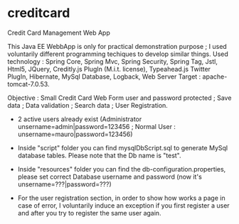 # creditcard
Credit Card Management Web App

This Java EE WebbApp is only for practical demonstration purpose ; I used voluntarily different programming techiques to develop similar
things. Used technology  : Spring Core, Spring Mvc, Spring Security, Spring Tag, Jstl, Html5, JQuery, Creditly.js PlugIn (M.i.t. license),
Typeahead.js Twitter PlugIn, Hibernate, MySql Database, Logback, Web Server Target : apache-tomcat-7.0.53.

Objective : Small Credit Card Web Form user and password protected ; Save data ; Data validation ; Search data ; User Registration.

- 2 active users already exist (Administrator unsername=admin|password=123456 ; Normal User : unsername=mauro|password=123456)

- Inside "script" folder you can find mysqlDbScript.sql to generate MySql database tables. Please note that the Db name is "test".

- Inside "resources" folder you can find the db-configuration.properties, please set correct Database username and password
(now it's unsername=???|password=???)

- For the user registration section, in order to show how works a page in case of error, I voluntarily induce an exception
if you first register a user and after you try to register the same user again.
